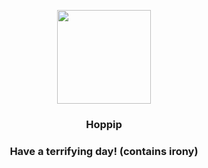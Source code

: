 <p align="center">
    <img src="https://raw.githubusercontent.com/PokeAPI/sprites/master/sprites/pokemon/187.png" width="150" height="150">
</p>
<h3 align="center"> <b>Hoppip</b></h3>
<h3 align="center">Have a terrifying day! (contains irony)</h3>
